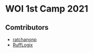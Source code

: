 # WOI 1st Camp 2021 

## Comtributors
- [ratchanonp](https://github.com/ratchanonp/) 
- [RuffLogix](https://github.com/RuffLogix)